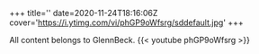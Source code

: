 +++
title=''
date=2020-11-24T18:16:06Z
cover='https://i.ytimg.com/vi/phGP9oWfsrg/sddefault.jpg'
+++

All content belongs to GlennBeck.
{{< youtube phGP9oWfsrg >}}
